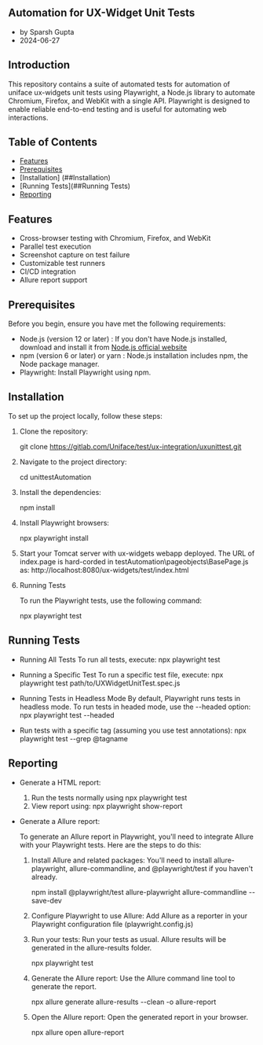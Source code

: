 ## Automation for UX-Widget Unit Tests
- by Sparsh Gupta
- 2024-06-27

## Introduction

This repository contains a suite of automated tests for automation of uniface ux-widgets unit tests using Playwright, a Node.js library to automate Chromium, Firefox, and WebKit with a single API. Playwright is designed to enable reliable end-to-end testing and is useful for automating web interactions.

## Table of Contents

- [Features](##Features)
- [Prerequisites](##Prerequisites)
- [Installation] (##Installation)
- [Running Tests](##Running Tests)
- [Reporting](##Reporting)

## Features

- Cross-browser testing with Chromium, Firefox, and WebKit
- Parallel test execution
- Screenshot capture on test failure
- Customizable test runners
- CI/CD integration
- Allure report support

## Prerequisites

Before you begin, ensure you have met the following requirements:

- Node.js (version 12 or later) : If you don't have Node.js installed, download and install it from [Node.js official website](https://nodejs.org/)
- npm (version 6 or later) or yarn : Node.js installation includes npm, the Node package manager.
- Playwright: Install Playwright using npm.

## Installation

To set up the project locally, follow these steps:

1. Clone the repository:
   
    git clone https://gitlab.com/Uniface/test/ux-integration/uxunittest.git
   
2. Navigate to the project directory:
    
    cd unittestAutomation
    
3. Install the dependencies:
    
    npm install
    
4. Install Playwright browsers:

    npx playwright install
    
5. Start your Tomcat server with ux-widgets webapp deployed. The URL of index.page is
   hard-corded in testAutomation\pageobjects\BasePage.js as:
     http://localhost:8080/ux-widgets/test/index.html
    
6. Running Tests

	To run the Playwright tests, use the following command:

	npx playwright test


## Running Tests

* Running All Tests
  To run all tests, execute:
	npx playwright test

* Running a Specific Test
  To run a specific test file, execute:
    npx playwright test path/to/UXWidgetUnitTest.spec.js

* Running Tests in Headless Mode
  By default, Playwright runs tests in headless mode. To run tests in headed mode, use the --headed option:
	npx playwright test --headed

* Run tests with a specific tag (assuming you use test annotations):
	npx playwright test --grep @tagname


## Reporting

* Generate a HTML report:
	
   1. Run the tests normally using
		npx playwright test
   2. View report using:
		npx playwright show-report

* Generate a Allure report:
  
  To generate an Allure report in Playwright, you'll need to integrate Allure with your Playwright tests. Here are the steps to do this:

   1. Install Allure and related packages:
		You'll need to install allure-playwright, allure-commandline, and @playwright/test if you haven't already.
		
		npm install @playwright/test allure-playwright allure-commandline --save-dev
	
   2. Configure Playwright to use Allure:
		Add Allure as a reporter in your Playwright configuration file (playwright.config.js)
	
   3. Run your tests:
	    Run your tests as usual. Allure results will be generated in the allure-results folder.
		
		npx playwright test
		
   4. Generate the Allure report:
		Use the Allure command line tool to generate the report.
		
		npx allure generate allure-results --clean -o allure-report
   
   5. Open the Allure report:
		Open the generated report in your browser.

		npx allure open allure-report

